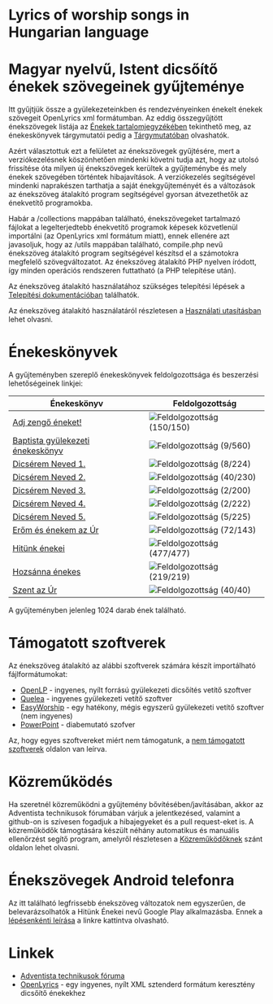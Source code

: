 # Lyrics of worship songs in Hungarian language

# Magyar nyelvű, Istent dicsőítő énekek szövegeinek gyűjteménye

Itt gyűjtjük össze a gyülekezeteinkben és rendezvényeinken énekelt énekek
szövegeit OpenLyrics xml formátumban. Az eddig összegyűjtött énekszövegek listája az
[Énekek tartalomjegyzékében](./Contents.md) tekinthető meg, az énekeskönyvek tárgymutatói
pedig a [Tárgymutatóban](./docs/index/README.md) olvashatók.

Azért választottuk ezt a felületet az énekszövegek gyűjtésére, mert a verziókezelésnek
köszönhetően mindenki követni tudja azt, hogy az utolsó frissítése óta milyen új énekszövegek
kerültek a gyűjteménybe és mely énekek szövegében történtek hibajavítások.
A verziókezelés segítségével mindenki naprakészen tarthatja a saját énekgyűjteményét és a
változások az énekszöveg átalakító program segítségével gyorsan átvezethetők az énekvetítő programokba.

Habár a /collections mappában található, énekszövegeket tartalmazó fájlokat a legelterjedtebb
énekvetítő programok képesek közvetlenül importálni (az OpenLyrics xml formátum miatt),
ennek ellenére azt javasoljuk, hogy az /utils mappában található, compile.php nevű énekszöveg
átalakító program segítségével készítsd el a számotokra megfelelő szövegváltozatot.
Az énekszöveg átalakító PHP nyelven íródott, így minden operációs rendszeren futtatható (a PHP telepítése után).

Az énekszöveg átalakító használatához szükséges telepítési lépések a
[Telepítési dokumentációban](./docs/Install.md) találhatók.

Az énekszöveg átalakító használatáról részletesen a [Használati utasításban](./docs/Usage.md) lehet olvasni.

# Énekeskönyvek

A gyűjteményben szereplő énekeskönyvek feldolgozottsága és beszerzési lehetőségeinek linkjei:

| Énekeskönyv | Feldolgozottság |
| ----------- | --------------- |
| [Adj zengő éneket!](http://www.kalvinkiado.hu/index.php?page=shop.product_details&flypage=flypage.tpl&product_id=988&category_id=43&option=com_virtuemart&Itemid=3&lang=hu) | ![Feldolgozottság](http://progressed.io/bar/100) (150/150) |
| [Baptista gyülekezeti énekeskönyv](http://www.konyvesbolt.baptist.hu) | ![Feldolgozottság](http://progressed.io/bar/2) (9/560) |
| [Dicsérem Neved 1.](http://dicseremneved.hu) | ![Feldolgozottság](http://progressed.io/bar/4) (8/224) |
| [Dicsérem Neved 2.](http://dicseremneved.hu) | ![Feldolgozottság](http://progressed.io/bar/17) (40/230) |
| [Dicsérem Neved 3.](http://dicseremneved.hu) | ![Feldolgozottság](http://progressed.io/bar/1) (2/200) |
| [Dicsérem Neved 4.](http://dicseremneved.hu) | ![Feldolgozottság](http://progressed.io/bar/1) (2/222) |
| [Dicsérem Neved 5.](http://dicseremneved.hu) | ![Feldolgozottság](http://progressed.io/bar/2) (5/225) |
| [Erőm és énekem az Úr](http://www.harmat.hu/uzlet/erom-es-enekem-az-ur) | ![Feldolgozottság](http://progressed.io/bar/50) (72/143) |
| [Hitünk énekei](http://adventkiado.hu) | ![Feldolgozottság](http://progressed.io/bar/100) (477/477) |
| [Hozsánna énekes](http://adventista.hu) | ![Feldolgozottság](http://progressed.io/bar/100) (219/219) |
| [Szent az Úr](http://adventista.hu) | ![Feldolgozottság](http://progressed.io/bar/100) (40/40) |

A gyűjteményben jelenleg 1024 darab ének található.

# Támogatott szoftverek
Az énekszöveg átalakító az alábbi szoftverek számára készít importálható fájlformátumokat:
* [OpenLP](https://openlp.org) - ingyenes, nyílt forrású gyülekezeti dicsőítés vetítő szoftver
* [Quelea](https://quelea.org) - ingyenes gyülekezeti vetítő szoftver
* [EasyWorship](https://www.easyworship.com/) - egy hatékony, mégis egyszerű gyülekezeti vetítő szoftver (nem ingyenes)
* [PowerPoint](https://products.office.com/hu-hu/powerpoint) - diabemutató szofver

Az, hogy egyes szoftvereket miért nem támogatunk, a [nem támogatott szoftverek](./docs/NotSupported.md) oldalon van leírva.

# Közreműködés

Ha szeretnél közreműködni a gyűjtemény bővítésében/javításában, akkor az Adventista technikusok fórumában várjuk a jelentkezésed, valamint a github-on is szívesen fogadjuk a hibajegyeket és a pull request-eket is.
A közreműködők támogtására készült néhány automatikus és manuális ellenőrzést segítő program, amelyről részletesen
a [Közreműködőknek](./docs/Contribute.md) szánt oldalon lehet olvasni.

# Énekszövegek Android telefonra

Az itt található legfrissebb énekszöveg változatok nem egyszerűen, de belevarázsolhatók a Hitünk Énekei nevű Google Play alkalmazásba. Ennek a [lépésenkénti leírása](./docs/Android.md) a linkre kattintva olvasható.

# Linkek
* [Adventista technikusok fóruma](http://technika.adventista.hu)
* [OpenLyrics](http://openlyrics.org) - egy ingyenes, nyílt XML sztenderd formátum keresztény dicsőítő énekekhez
